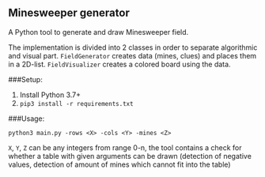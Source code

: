 ## Minesweeper generator

A Python tool to generate and draw Minesweeper field.

The implementation is divided into 2 classes in order to separate algorithmic and
visual part. ``FieldGenerator`` creates data (mines, clues) and
places them in a 2D-list. ``FieldVisualizer`` creates a colored board using the data.

###Setup:
1. Install Python 3.7+
2. ``pip3 install -r requirements.txt``

###Usage:

``python3 main.py -rows <X> -cols <Y> -mines <Z>``

``X``, ``Y``, ``Z`` can be any integers from range 0-n, the tool contains a check
for whether a table with given arguments can be drawn (detection of negative
values, detection of amount of mines which cannot fit into the table)